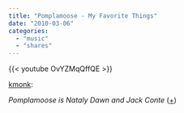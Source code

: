 ```yaml
---
title: "Pomplamoose - My Favorite Things"
date: "2010-03-06"
categories:
  - "music"
  - "shares"
---
```


{{< youtube OvYZMqQffQE >}}

[kmonk](http://kmonk.info/post/387572377/pomplamoose-my-favorite-things-pomplamoose-is):

_Pomplamoose is Nataly Dawn and Jack Conte_ ([+](http://www.myspace.com/pomplamoosemusic))
